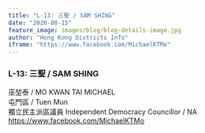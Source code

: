 ```yaml
---
title: "L-13: 三聖 / SAM SHING"
date: "2020-08-15"
feature_image: images/blog/blog-details-image.jpg
author: "Hong Kong Districts Info"
iframe: "https://www.facebook.com/MichaelKTMo"
---
```


### L-13: 三聖 / SAM SHING  
巫堃泰 / MO KWAN TAI MICHAEL  
屯門區 / Tuen Mun  
獨立民主派區議員 Independent Democracy Councillor / NA  
https://www.facebook.com/MichaelKTMo
